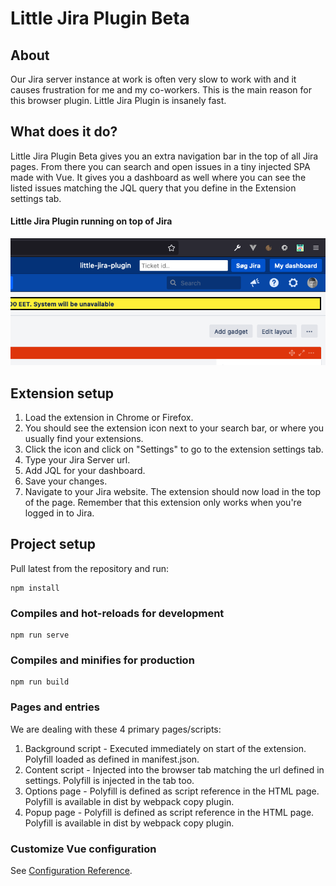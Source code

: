 # Little Jira Plugin Beta

## About
Our Jira server instance at work is often very slow to work with and it causes frustration for me and my co-workers. This is the main reason for this browser plugin. Little Jira Plugin is insanely fast.

## What does it do?
Little Jira Plugin Beta gives you an extra navigation bar in the top of all Jira pages. From there you can search and open issues in a tiny injected SPA made with Vue. It gives you a dashboard as well where you can see the listed issues matching the JQL query that you define in the Extension settings tab.

#### Little Jira Plugin running on top of Jira
![image](https://github.com/fuzzypawzz/little-jira-plugin/blob/master/Little-jira-plugin-beta.png)

## Extension setup
1. Load the extension in Chrome or Firefox.
2. You should see the extension icon next to your search bar, or where you usually find your extensions.
3. Click the icon and click on "Settings" to go to the extension settings tab.
4. Type your Jira Server url.
5. Add JQL for your dashboard.
6. Save your changes.
7. Navigate to your Jira website. The extension should now load in the top of the page. Remember that this extension only works when you're logged in to Jira.

## Project setup
Pull latest from the repository and run:
```
npm install
```

### Compiles and hot-reloads for development
```
npm run serve
```

### Compiles and minifies for production
```
npm run build
```

### Pages and entries
We are dealing with these 4 primary pages/scripts:
1. Background script - Executed immediately on start of the extension. Polyfill loaded as defined in manifest.json.
2. Content script - Injected into the browser tab matching the url defined in settings. Polyfill is injected in the tab too.
3. Options page - Polyfill is defined as script reference in the HTML page. Polyfill is available in dist by webpack copy plugin.
4. Popup page - Polyfill is defined as script reference in the HTML page. Polyfill is available in dist by webpack copy plugin.

### Customize Vue configuration
See [Configuration Reference](https://cli.vuejs.org/config/).
